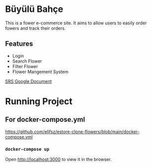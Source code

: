 # Büyülü Bahçe
This is a fower e-commerce site. It aims to allow users to easily order fowers and track their orders. 

## Features
- Login
- Search Flower
- Filter Flower
- Flower Mangement System

[SRS Google Document](https://docs.google.com/document/d/1izjiapOzYLiEWDbG5fzzb8FmE4smX3vNOnvC1YYsse8/edit?usp=sharing)

# Running Project

## For docker-compose.yml
https://github.com/elifsz/estore-clone-flowers/blob/main/docker-compose.yml  

### `docker-compose up` 

Open [http://localhost:3000](http://localhost:3000) to view it in the browser.
